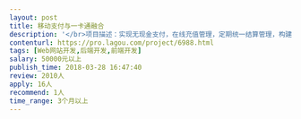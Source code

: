 ```yaml
---                
layout: post       
title: 移动支付与一卡通融合           
description: '</br>项目描述：实现无现金支付，在线充值管理，定期统一结算管理，构建公司消费支付管理系统，实现就餐、门禁、考勤、充值一卡通服务</br>技术研究：</br>1. 第三方支付平台与一卡通系统间数据融合</br>2. 不同支付地点和单位分类自动统计</br>3. 在线充值和动态结算</br>4. 安全管理问题</br>实现功能：</br>1. 一卡通管理平台</br>2. 一卡通就餐、考勤、报销结算</br>3.  一卡通在线充值</br>'     
contenturl: https://pro.lagou.com/project/6988.html      
tags: [Web网站开发,后端开发,前端开发]            
salary: 50000元以上          
publish_time: 2018-03-28 16:47:40         
review: 2010人                   
apply: 16人                   
recommend: 1人                   
time_range: 3个月以上              
---                 
```

